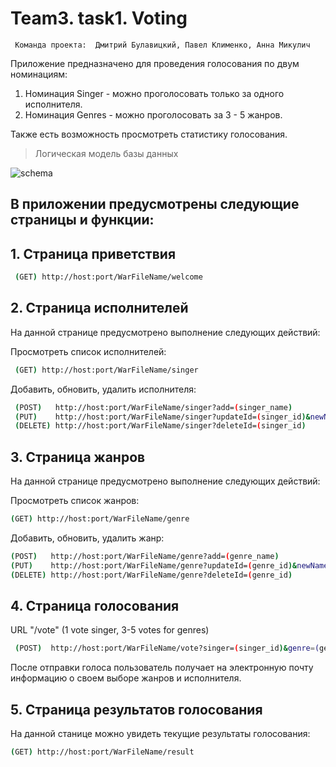 # Team3. task1. Voting 

 ` Команда проекта:  Дмитрий Булавицкий, Павел Клименко, Анна Микулич`

Приложение предназначено для проведения голосования по двум номинациям:
1. Номинация Singer - можно проголосовать только за одного исполнителя.
2. Номинация Genres - можно проголосовать за  3 - 5 жанров.

Также есть возможность просмотреть статистику голосования.

> Логическая модель базы данных

![schema](https://github.com/annomik/git-demo-backup/blob/main/Database%20model%20-%20Voting%20new.jpg)


## В приложении предусмотрены следующие страницы и функции:
## 1. Страница приветствия
```sh
 (GET) http://host:port/WarFileName/welcome
  ```
## 2. Страница исполнителей
На данной странице предусмотрено выполнение следующих действий:

 Просмотреть  список исполнителей: 
```sh
 (GET) http://host:port/WarFileName/singer
  ```
  Добавить, обновить, удалить исполнителя:
```sh
 (POST)   http://host:port/WarFileName/singer?add=(singer_name) 
 (PUT)    http://host:port/WarFileName/singer?updateId=(singer_id)&newName=(new_singer_name)
 (DELETE) http://host:port/WarFileName/singer?deleteId=(singer_id)
  ```
## 3. Страница жанров
На данной странице предусмотрено выполнение следующих действий:

Просмотреть список жанров: 
 ```sh
 (GET) http://host:port/WarFileName/genre
  ```
 Добавить, обновить, удалить жанр:
  ```sh
 (POST)   http://host:port/WarFileName/genre?add=(genre_name) 
 (PUT)    http://host:port/WarFileName/genre?updateId=(genre_id)&newName=(new_genre_name)
 (DELETE) http://host:port/WarFileName/genre?deleteId=(genre_id)
  ```  
 ## 4. Страница голосования
URL "/vote"  (1 vote singer, 3-5 votes for genres)
```sh
 (POST)  http://host:port/WarFileName/vote?singer=(singer_id)&genre=(genre_id)&genre=(genre_id)&genre=(genre_id)&message=(message)&email=(email)
 ``` 
 После отправки голоса пользователь получает на электронную почту информацию о своем выборе жанров и исполнителя.
 ## 5. Страница результатов голосования
  На данной станице можно увидеть текущие результаты голосования:
  ```sh
 (GET) http://host:port/WarFileName/result
 ``` 
 
